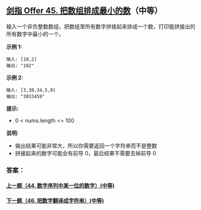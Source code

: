 ## [剑指 Offer 45. 把数组排成最小的数](https://leetcode-cn.com/problems/ba-shu-zu-pai-cheng-zui-xiao-de-shu-lcof/)（中等）

输入一个非负整数数组，把数组里所有数字拼接起来排成一个数，打印能拼接出的所有数字中最小的一个。



**示例 1:**

```
输入: [10,2]
输出: "102"
```

**示例 2:**

```
输入: [3,30,34,5,9]
输出: "3033459"
```



**提示:**

- 0 < nums.length <= 100

**说明:**

- 输出结果可能非常大，所以你需要返回一个字符串而不是整数
- 拼接起来的数字可能会有前导 0，最后结果不需要去掉前导 0



### 答案：



#### [上一题（44. 数字序列中某一位的数字）(中等)](https://github.com/sdwwld/leetCode/blob/master/src/main/java/com/wld/java/offer/剑指Offer44.md)

#### [下一题（46. 把数字翻译成字符串）(中等)](https://github.com/sdwwld/leetCode/blob/master/src/main/java/com/wld/java/offer/剑指Offer46.md)